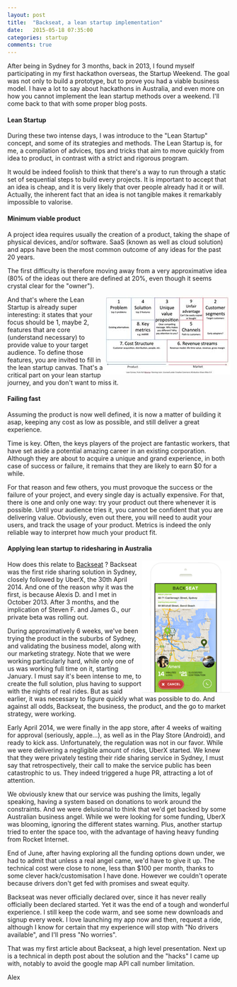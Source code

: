 ```yaml
---
layout: post
title:  "Backseat, a lean startup implementation"
date:   2015-05-18 07:35:00
categories: startup
comments: true
---
```


After being in Sydney for 3 months, back in 2013, I found myself participating in my first hackathon overseas, the Startup Weekend. The goal was not only to build a prototype, but to prove you had a viable business model. I have a lot to say about hackathons in Australia, and even more on how you cannot implement the lean startup methods over a weekend. I'll come back to that with some proper blog posts.

#### Lean Startup

During these two intense days, I was introduce to the "Lean Startup" concept, and some of its strategies and methods. The Lean Startup is, for me, a compilation of advices, tips and tricks that aim to move quickly from idea to product, in contrast with a strict and rigorous program.

It would be indeed foolish to think that there's a way to run through a static set of sequential steps to build every projects. It is important to accept that an idea is cheap, and it is very likely that over people already had it or will. Actually, the inherent fact that an idea is not tangible makes it remarkably impossible to valorise.


#### Minimum viable product

A project idea requires usually the creation of a product, taking the shape of physical devices, and/or software. SaaS (known as well as cloud solution) and apps have been the most common outcome of any ideas for the past 20 years.

The first difficulty is therefore moving away from a very approximative idea (80% of the ideas out there are defined at 20%, even though it seems crystal clear for the "owner").

<img alt="Lean Startup Canvas" src="/img/leanstartupcanvas.jpeg" style="float:right;">
And that's where the Lean Startup is already super interesting: it states that your focus should be 1, maybe 2, features that are core (understand necessary) to provide value to your target audience. To define those features, you are invited to fill in the lean startup canvas. That's a critical part on your lean startup journey, and you don't want to miss it.

#### Failing fast

Assuming the product is now well defined, it is now a matter of building it asap, keeping any cost as low as possible, and still deliver a great experience.

Time is key. Often, the keys players of the project are fantastic workers, that have set aside a potential amazing career in an existing corporation. Although they are about to acquire a unique and grand experience, in both case of success or failure, it remains that they are likely to earn $0 for a while.

For that reason and few others, you must provoque the success or the failure of your project, and every single day is actually expensive. For that, there is one and only one way: try your product out there whenever it is possible. Until your audience tries it, you cannot be confident that you are delivering value. Obviously, even out there, you will need to audit your users, and track the usage of your product. Metrics is indeed the only reliable way to interpret how much your product fit.

#### Applying lean startup to ridesharing in Australia

<img alt="Backseat ride accepted" src="/img/backseat-interface.png" style="float:right;width: 200px;">

How does this relate to <a target="_blank" href="http://backseat.me">Backseat</a> ? Backseat was the first ride sharing solution in Sydney, closely followed by UberX, the 30th April 2014. And one of the reason why it was the first, is because Alexis D. and I met in October 2013. After 3 months, and the implication of Steven F. and James G., our private beta was rolling out.

During approximatively 6 weeks, we've been trying the product in the suburbs of Sydney, and validating the business model, along with our marketing strategy. Note that we were working particularly hard, while only one of us was working full time on it, starting January. I must say it's been intense to me, to create the full solution, plus having to support with the nights of real rides. But as said earlier, it was necessary to figure quickly what was possible to do. And against all odds, Backseat, the business, the product, and the go to market strategy, were working.

Early April 2014, we were finally in the app store, after 4 weeks of waiting for approval (seriously, apple...), as well as in the Play Store (Android), and ready to kick ass. Unfortunately, the regulation was not in our favor. While we were delivering a negligible amount of rides, UberX started. We knew that they were privately testing their ride sharing service in Sydney, I must say that retrospectively, their call to make the service public has been catastrophic to us. They indeed triggered a huge PR, attracting a lot of attention.

We obviously knew that our service was pushing the limits, legally speaking, having a system based on donations to work around the constraints. And we were delusional to think that we'd get backed by some Australian business angel. While we were looking for some funding, UberX was blooming, ignoring the different states warning. Plus, another startup tried to enter the space too, with the advantage of having heavy funding from Rocket Internet.

End of June, after having exploring all the funding options down under, we had to admit that unless a real angel came, we'd have to give it up. The technical cost were close to none, less than $100 per month, thanks to some clever hack/customisation I have done. However we couldn't operate because drivers don't get fed with promises and sweat equity.

Backseat was never officially declared over, since it has never really officially been declared started. Yet it was the end of a tough and wonderful experience. I still keep the code warm, and see some new downloads and signup every week. I love launching my app now and then, request a ride, although I know for certain that my experience will stop with "No drivers available", and I'll press "No worries".

That was my first article about Backseat, a high level presentation. Next up is a technical in depth post about the solution and the "hacks" I came up with, notably to avoid the google map API call number limitation.

Alex
